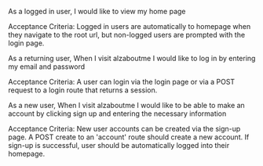 As a logged in user,
I would like to view my home page

Acceptance Criteria:
Logged in users are automatically to homepage when they navigate to the root url, but non-logged users are prompted with the login page.


As a returning user,
When I visit alzaboutme I would like to log in by entering my email and password

Acceptance Criteria: 
A user can login via the login page or via a POST request to a login route that returns a session.


As a new user,
When I visit alzaboutme I would like to be able to make an account by clicking sign up and entering the necessary information

Acceptance Criteria:
New user accounts can be created via the sign-up page. A POST create to an 'account' route should create a new account. If sign-up is successful, user should be automatically logged into their homepage.